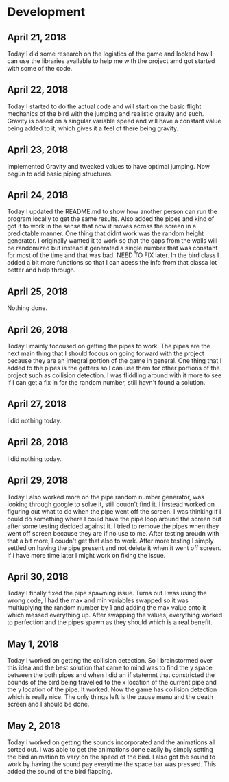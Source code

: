 # Development

## April 21, 2018
Today I did some research on the logistics of the game and looked how I can use the libraries available to help me with the project amd got started with some of the code.

## April 22, 2018
Today I started to do the actual code and will start on the basic flight mechanics of the bird with the jumping and realistic gravity and such. Gravity is based on a singular variable speed and will have a constant value being added to it, which gives it a feel of there being gravity.

## April 23, 2018
Implemented Gravity and tweaked values to have optimal jumping. Now begun to add basic piping structures.

## April 24, 2018
Today I updated the README.md to show how another person can run the program locally to get the same results. Also added the pipes and kind of got it to work in the sense that now it moves across the screen in a predictable manner. One thing that didnt work was the random height generator. I originally wanted it to work so that the gaps from the walls will be randomized but instead it generated a single number that was constant for most of the time and that was bad. NEED TO FIX later. In the bird class I added a bit more functions so that I can acess the info from that classa  lot better and help through.

## April 25, 2018
Nothing done.

## April 26, 2018
Today I mainly focoused on getting the pipes to work. The pipes are the next main thing that I should focous on going forward with the project because they are an integral portion of the game in general. One thing that I added to the pipes is the getters so I can use them for other portions of the project such as collision detection. I was fliddling around with it more to see if I can get a fix in for the random number, still havn't found a solution.

## April 27, 2018
I did nothing today.

## April 28, 2018
I did nothing today.

## April 29, 2018
Today I also worked more on the pipe random number generator, was looking through google to solve it, still coudn't find it. I instead worked on figuring out what to do when the pipe went off the screen. I was thinking if I could do something where I could have the pipe loop around the screen but after some  testing decided against it. I tried to remove the pipes when they went off screen because they are if no use to me. After testing aroudn with that a bit more, I coudn't get that also to work. After more testing I simply settled on having the pipe present and not delete it when it went off screen. If i have more time later I might work on fixing the issue.

## April 30, 2018
Today I finally fixed the pipe spawning issue. Turns out I was using the wrong code, I had the max and min variables swapped so it was multiuplying the random number by 1 and adding the max value onto it which messed everything up. After swapping the values, everything worked to perfection and the pipes spawn as they should which is a real benefit.

## May 1, 2018
Today I worked on getting the collision detection. So I brainstormed over this idea and the best solution that came to mind was to find the y space between the both pipes and when I did an if statemnt that constricted the bounds of the bird being travelled to the x location of the current pipe and the y location of the pipe. It worked. Now the game has collision detection which is really nice. The only things left is the pause menu and the death screen and I should be done.

## May 2, 2018
Today I worked on getting the sounds incorporated and the animations all sorted out. I was able to get the animations done easily by simply setting the bird animation to vary on the speed of the bird. I also got the sound to work by having the sound pay everytime the space bar was pressed. This added the sound of the bird flapping.
